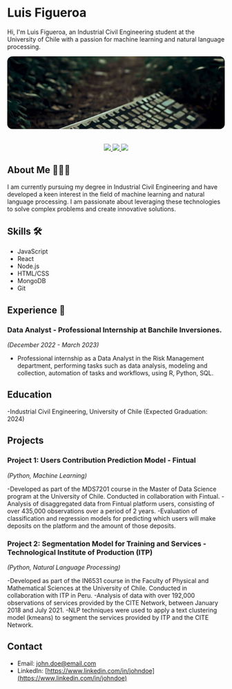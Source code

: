 # Luis Figueroa

Hi, I'm Luis Figueroa, an Industrial Civil Engineering student at the University of Chile with a passion for machine learning and natural language processing.

<div align="center">
    <img src='banner2.jpeg' style="border-radius: 12px"> 
    <em></em>
</div>


<br>

<p align="center">
    <a href="https://www.linkedin.com/in/luis-figueroa-guevara-b35197214/">
        <img src="https://img.shields.io/badge/LinkedIn-0077B5?style=for-the-badge&logo=linkedin&logoColor=white"/>
    </a>
    <a href="mailto:luis.h.figueroa.g@gmail.com">
        <img src="https://img.shields.io/badge/Gmail-D14836?style=for-the-badge&logo=gmail&logoColor=white"/>
    </a>
    <a href="CV.pdf">
        <img src="https://img.shields.io/badge/Resume-Blue?style=for-the-badge&logoColor=white"/>
    </a>
</p>


## About Me 👨🏻‍💻

I am currently pursuing my degree in Industrial Civil Engineering and have developed a keen interest in the field of machine learning and natural language processing. I am passionate about leveraging these technologies to solve complex problems and create innovative solutions.

## Skills 🛠

- JavaScript
- React
- Node.js
- HTML/CSS
- MongoDB
- Git

## Experience 💼

### Data Analyst - Professional Internship at Banchile Inversiones.
*(December 2022 - March 2023)*

- Professional internship as a Data Analyst in the Risk Management department, performing tasks such as data analysis, modeling and collection, automation of tasks and workflows, using R, Python, SQL.

## Education

-Industrial Civil Engineering, University of Chile (Expected Graduation: 2024)

## Projects

### Project 1: Users Contribution Prediction Model - Fintual
*(Python, Machine Learning)*

-Developed as part of the MDS7201 course in the Master of Data Science program at the University of Chile. Conducted in collaboration with Fintual.
-Analysis of disaggregated data from Fintual platform users, consisting of over 435,000 observations over a period of 2 years.
-Evaluation of classification and regression models for predicting which users will make deposits on the platform and the amount of those deposits.

### Project 2: Segmentation Model for Training and Services - Technological Institute of Production (ITP)
*(Python, Natural Language Processing)*

-Developed as part of the IN6531 course in the Faculty of Physical and Mathematical Sciences at the University of Chile. Conducted in collaboration with ITP in Peru.
-Analysis of data with over 192,000 observations of services provided by the CITE Network, between January 2018 and July 2021.
-NLP techniques were used to apply a text clustering model (kmeans) to segment the services provided by ITP and the CITE Network.

## Contact

- Email: john.doe@email.com
- LinkedIn: [https://www.linkedin.com/in/johndoe](https://www.linkedin.com/in/johndoe)
